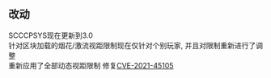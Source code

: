 ## 改动
SCCCPSYS现在更新到3.0  
针对区块加载的烟花/激流视距限制现在仅针对个别玩家, 并且对限制重新进行了调整  
重新应用了全部动态视距限制
修复[CVE-2021-45105](https://github.com/advisories/GHSA-p6xc-xr62-6r2g)